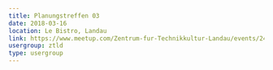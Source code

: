 ```yaml
---
title: Planungstreffen 03
date: 2018-03-16
location: Le Bistro, Landau
link: https://www.meetup.com/Zentrum-fur-Technikkultur-Landau/events/248744557/
usergroup: ztld
type: usergroup
---
```

